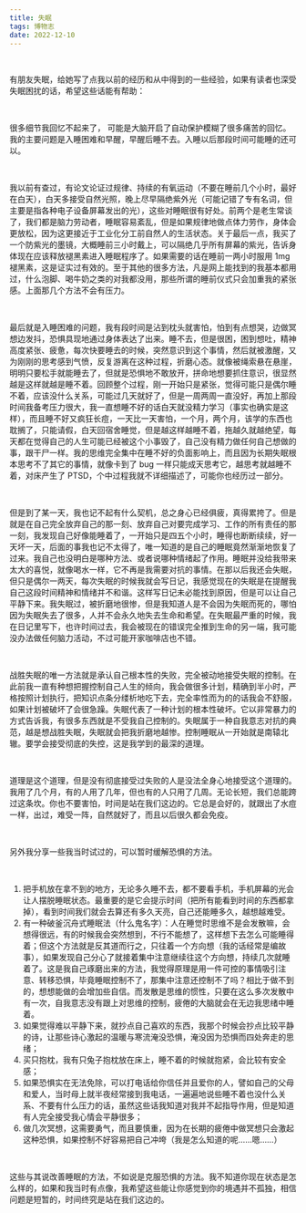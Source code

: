 ```yaml
---
title: 失眠
tags: 博物志
date: 2022-12-10
---
```


<br/>

有朋友失眠，给她写了点我以前的经历和从中得到的一些经验，如果有读者也深受失眠困扰的话，希望这些话能有帮助：

<br/>

很多细节我回忆不起来了， 可能是大脑开启了自动保护模糊了很多痛苦的回忆。我的主要问题是入睡困难和早醒，早醒后睡不去。入睡以后那段时间可能睡的还可以。

<br/>

我以前有查过，有论文论证过规律、持续的有氧运动（不要在睡前几个小时，最好在白天），白天多接受自然光照，晚上尽早隔绝紫外光（可能记错了专有名词，但主要是指各种电子设备屏幕发出的光），这些对睡眠很有好处。前两个是老生常谈了，我们都是脑力劳动者，睡眠容易紊乱，但是如果规律地做点体力劳作，身体会更放松，因为这更接近于工业化分工前自然人的生活状态。关于最后一点，我买了一个防紫光的墨镜，大概睡前三小时戴上，可以隔绝几乎所有屏幕的紫光，告诉身体现在应该释放褪黑素进入睡眠程序了。如果需要的话在睡前一两小时服用 1mg 褪黑素，这是证实过有效的。至于其他的很多方法，凡是网上能找到的我基本都用过，什么泡脚、喝牛奶之类的对我都没用，那些所谓的睡前仪式只会加重我的紧张感。上面那几个方法不会有压力。

<br/>

最后就是入睡困难的问题，我有段时间是沾到枕头就害怕，怕到有点想哭，边做冥想边发抖，恐惧具现地通过身体表达了出来。睡不去，但是很困，困到想吐，精神高度紧张、疲惫，每次快要睡去的时候，突然意识到这个事情，然后就被激醒，又为刚刚的思考感到气愤，反复游离在这种过程，折磨心态。就像被绳索悬在悬崖，明明只要松手就能睡去了，但就是恐惧地不敢放开，拼命地想要抓住意识，很显然越是这样就越是睡不着。回顾整个过程，刚一开始只是紧张，觉得可能只是偶尔睡不着，应该没什么关系，可能过几天就好了，但是一周两周一直没好，再加上那段时间我备考压力很大，我一直想睡不好的话白天就没精力学习（事实也确实是这样），而且睡不好又疯狂长痘，一天比一天害怕，一个月，两个月，该学的东西也耽搁了，只能请假，白天回宿舍睡觉，但是越这样越睡不着，拖越久就越绝望，每天都在觉得自己的人生可能已经被这个小事毁了，自己没有精力做任何自己想做的事，跟干尸一样。我的思维完全集中在睡不好的负面影响上，而且因为长期失眠根本思考不了其它的事情，就像卡到了 bug 一样只能成天思考它，越思考就越睡不着，对床产生了 PTSD，个中过程我就不详细描述了，可能你也经历过一部分。

<br/>

但是到了某一天，我也记不起有什么契机，总之身心已经俱疲，真得累挎了。但是就是在自己完全放弃自己的那一刻、放弃自己对要完成学习、工作的所有责任的那一刻，我发现自己好像能睡着了，一开始只是四五个小时，睡得也断断续续，好一天坏一天，后面的事我也记不太得了，唯一知道的是自己的睡眠竟然渐渐地恢复了过来。我自己也没明白是哪种方法、或者说哪种情绪起了作用。睡眠并没给我带来太大的喜悦，就像喝水一样，它不再是我需要对抗的事情。在那以后我还会失眠，但只是偶尔一两天，每次失眠的时候我就会写日记，我感觉现在的失眠是在提醒我自己这段时间精神和情绪并不和谐。这样写日记未必能找到原因，但是可以让自己平静下来。我失眠过，被折磨地很惨，但是我知道人是不会因为失眠而死的，哪怕因为失眠失去了很多，人并不会永久地失去生命和希望。在失眠最严重的时候，我在日记里写下，也许时间过去，我会被现在的错误完全推到生命的另一端，我可能没办法做任何脑力活动，不过可能开家咖啡店也不错。

<br/>

战胜失眠的唯一方法就是承认自己根本性的失败，完全被动地接受失眠的控制。在此前我一直有种想把握控制自己人生的倾向，我会做很多计划，精确到半小时，严格按照计划执行，把知识点条分缕析地吃下去，完全率性而为的的话我会不舒服，如果计划被破坏了会很急躁。失眠代表了一种计划的根本性破坏。它以非常暴力的方式告诉我，有很多东西就是不受我自己控制的。失眠属于一种自我意志对抗的典范，越是想战胜失眠，失眠就会把我折磨地越惨。控制睡眠从一开始就是南辕北辙。要学会接受彻底的失控，这是我学到的最深的道理。

<br/>

道理是这个道理，但是没有彻底接受过失败的人是没法全身心地接受这个道理的。我用了几个月，有的人用了几年，但也有的人只用了几周。无论长短，我们总能跨过这条坎。你也不要害怕，时间是站在我们这边的。它总是会好的，就跟出了水痘一样，出过，难受一阵，自然就好了，而且以后很久都会免疫。

<br/>

另外我分享一些我当时试过的，可以暂时缓解恐惧的方法。

<br/>

1. 把手机放在拿不到的地方，无论多久睡不去，都不要看手机，手机屏幕的光会让人摆脱睡眠状态。最重要的是它会提示时间（把所有能看到时间的东西都拿掉），看到时间我们就会去算还有多久天亮，自己还能睡多久，越想越难受。
2. 有一种破釜沉舟式睡眠法（什么鬼名字）：人在睡觉时思维不是会发散嘛，会想得很远，有的时候我会突然想到，不行不能想了，这样想下去怎么可能睡得着；但这个方法就是反其道而行之，只往着一个方向想（我的话经常是编故事），如果发现自己分心了就接着集中注意继续往这个方向想，持续几次就睡着了。这是我自己琢磨出来的方法，我觉得原理是用一件可控的事情吸引注意、转移恐惧，毕竟睡眠控制不了，那集中注意还控制不了吗？相比于做不到的，想想能做的会增加些自信。而发散是思维的惯性，只要在这么多次发散中有一次，自我意志没有跟上对思维的控制，疲倦的大脑就会在无边我思绪中睡着。
3. 如果觉得难以平静下来，就抄点自己喜欢的东西，我那个时候会抄点比较平静的诗，让那些诗心激起的温暖与寒流淹没恐惧，淹没因为恐惧而四处奔走的思绪；
4. 买只抱枕，我有只兔子抱枕放在床上，睡不着的时候就抱紧，会比较有安全感；
5. 如果恐惧实在无法免除，可以打电话给你信任并且爱你的人，譬如自己的父母和爱人，当时母上就半夜经常接到我电话，一遍遍地说些睡不着也没什么关系、不要有什么压力的话，虽然这些话我知道对我并不起指导作用，但是知道有人完全接受我心情会平静很多；
6. 做几次冥想，这需要勇气，而且要慎重，因为在长期的疲倦中做冥想只会激起这种恐惧，如果控制不好容易把自己冲垮（我是怎么知道的呢……嗯……）

<br/>

这些与其说改善睡眠的方法，不如说是克服恐惧的方法。我不知道你现在状态是怎么样的，如果和我当时有点像，我希望这些能让你感觉到你的境遇并不孤独，相信问题是短暂的，时间终究是站在我们这边的。